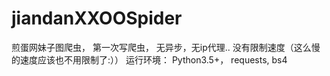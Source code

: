# jiandanXXOOSpider
煎蛋网妹子图爬虫，
第一次写爬虫，
无异步，无ip代理..
没有限制速度（这么慢的速度应该也不用限制了:））
运行环境：
Python3.5+，
requests,
bs4
